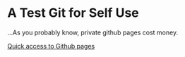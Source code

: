 # A Test Git for Self Use

...As you probably know, private github pages cost money. 

[Quick access to Github pages](https://ppkan.github.io/test/)
